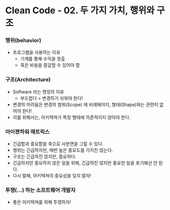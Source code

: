 # Clean Code - 02. 두 가지 가치, 행위와 구조

### 행위(behavior)

- 프로그램을 사용하는 이유
    - 기계를 통해 수익을 창출
    - 혹은 비용을 절감할 수 있어야 함

### 구조(Architecture)

- Software 라는 명칭의 이유
    - 부드럽다 = 변경하기 쉬워야 한다!
- 변경의 어려움은 변경의 범위(Scope) 에 비례해야지, 형태(Shape)와는 관련이 없어야 한다!
- 이를 위해서는, 아키텍쳐가 특정 형태에 의존적이지 않아야 한다.

### 아이젠하워 매트릭스

- 긴급함과 중요함을 축으로 사분면을 그릴 수 있다.
- 행위는 긴급하지만, 매번 높은 중요도를 가지진 않는다.
- 구조는 긴급하진 않지만, 중요하다.
- 긴급하지만 중요하지 않은 일을 위해, 긴급하진 않지만 중요한 일을 포기해선 안 된다.
- 다시 말해, 아키텍쳐의 중요성을 잊지 말자!

### 투쟁(...) 하는 소프트웨어 개발자

- 좋은 아키텍쳐를 위해 투쟁하자!